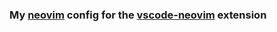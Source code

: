 ### My [neovim](https://github.com/neovim/neovim) config for the [vscode-neovim](https://github.com/vscode-neovim/vscode-neovim) extension
